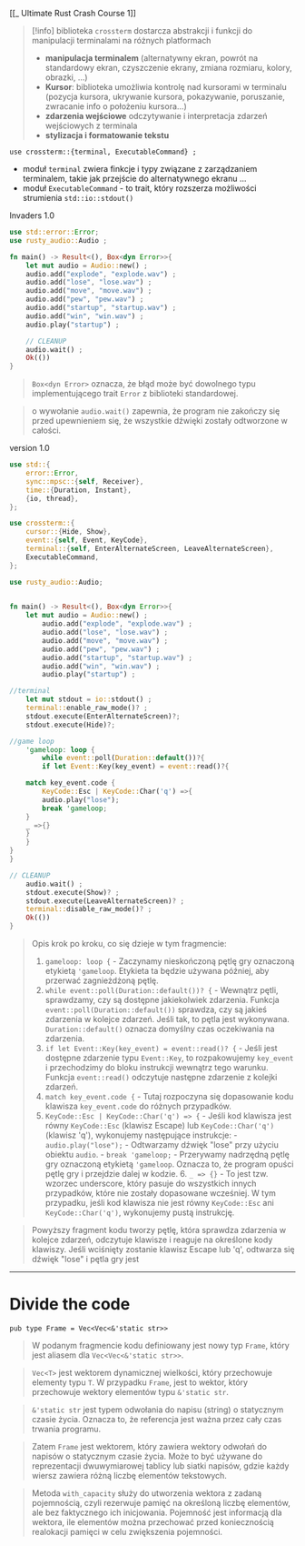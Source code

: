 [[_ Ultimate Rust Crash Course 1]]

>[!info] biblioteka `crossterm`
>dostarcza abstrakcji i funkcji do manipulacji terminalami na różnych platformach
>- **manipulacja terminalem** (alternatywny ekran, powrót na standardowy ekran, czyszczenie ekrany, zmiana rozmiaru, kolory, obrazki, ...)
>- **Kursor**: biblioteka umożliwia kontrolę nad kursorami w terminalu (pozycja kursora, ukrywanie kursora, pokazywanie, poruszanie, zwracanie info o położeniu kursora...)
>- **zdarzenia wejściowe** odczytywanie i interpretacja zdarzeń wejściowych z terminala 
>- **stylizacja i formatowanie tekstu**

`use crossterm::{terminal, ExecutableCommand} ;`
- moduł `terminal` zwiera finkcje i typy związane z zarządzaniem terminalem, takie jak przejście do alternatywnego ekranu ...
- moduł `ExecutableCommand` - to trait, który rozszerza  możliwości strumienia `std::io::stdout()`

Invaders 1.0
```rust
use std::error::Error;
use rusty_audio::Audio ;

fn main() -> Result<(), Box<dyn Error>>{
	let mut audio = Audio::new() ;
	audio.add("explode", "explode.wav") ;
	audio.add("lose", "lose.wav") ;
	audio.add("move", "move.wav") ;
	audio.add("pew", "pew.wav") ;
	audio.add("startup", "startup.wav") ;
	audio.add("win", "win.wav") ;
	audio.play("startup") ;

	// CLEANUP
	audio.wait() ;
	Ok(())
}
```

> `Box<dyn Error>` oznacza, że błąd może być dowolnego typu implementującego trait `Error` z biblioteki standardowej.

>o wywołanie `audio.wait()` zapewnia, że program nie zakończy się przed upewnieniem się, że wszystkie dźwięki zostały odtworzone w całości.

version 1.0
```rust
use std::{
	error::Error,
	sync::mpsc::{self, Receiver},
	time::{Duration, Instant},
	{io, thread},
};

use crossterm::{
	cursor::{Hide, Show},
	event::{self, Event, KeyCode},
	terminal::{self, EnterAlternateScreen, LeaveAlternateScreen},
	ExecutableCommand,
};

use rusty_audio::Audio;
  

fn main() -> Result<(), Box<dyn Error>>{
	let mut audio = Audio::new() ;
		audio.add("explode", "explode.wav") ;
		audio.add("lose", "lose.wav") ;
		audio.add("move", "move.wav") ;
		audio.add("pew", "pew.wav") ;
		audio.add("startup", "startup.wav") ;
		audio.add("win", "win.wav") ;
		audio.play("startup") ;

//terminal
	let mut stdout = io::stdout() ;
	terminal::enable_raw_mode()? ;
	stdout.execute(EnterAlternateScreen)?;
	stdout.execute(Hide)?;

//game loop
	'gameloop: loop {
		while event::poll(Duration::default())?{
		if let Event::Key(key_event) = event::read()?{

	match key_event.code {
		KeyCode::Esc | KeyCode::Char('q') =>{
		audio.play("lose");
		break 'gameloop;
	}
	_ =>{}
	}
	}
}
}

// CLEANUP
	audio.wait() ;
	stdout.execute(Show)? ;
	stdout.execute(LeaveAlternateScreen)? ;
	terminal::disable_raw_mode()? ;
	Ok(())
}
```

> Opis krok po kroku, co się dzieje w tym fragmencie:
>1. `gameloop: loop {` - Zaczynamy nieskończoną pętlę gry oznaczoną etykietą `'gameloop`. Etykieta ta będzie używana później, aby przerwać zagnieżdżoną pętlę.
> 2. `while event::poll(Duration::default())? {` - Wewnątrz pętli, sprawdzamy, czy są dostępne jakiekolwiek zdarzenia. Funkcja `event::poll(Duration::default())` sprawdza, czy są jakieś zdarzenia w kolejce zdarzeń. Jeśli tak, to pętla jest wykonywana. `Duration::default()` oznacza domyślny czas oczekiwania na zdarzenia.
> 3. `if let Event::Key(key_event) = event::read()? {` - Jeśli jest dostępne zdarzenie typu `Event::Key`, to rozpakowujemy `key_event` i przechodzimy do bloku instrukcji wewnątrz tego warunku. Funkcja `event::read()` odczytuje następne zdarzenie z kolejki zdarzeń.
> 4. `match key_event.code {` - Tutaj rozpoczyna się dopasowanie kodu klawisza `key_event.code` do różnych przypadków.
> 5. `KeyCode::Esc | KeyCode::Char('q') => {` - Jeśli kod klawisza jest równy `KeyCode::Esc` (klawisz Escape) lub `KeyCode::Char('q')` (klawisz 'q'), wykonujemy następujące instrukcje:
	    - `audio.play("lose");` - Odtwarzamy dźwięk "lose" przy użyciu obiektu `audio`.
	    - `break 'gameloop;` - Przerywamy nadrzędną pętlę gry oznaczoną etykietą `'gameloop`. Oznacza to, że program opuści pętlę gry i przejdzie dalej w kodzie.
    6. `_ => {}` - To jest tzw. wzorzec underscore, który pasuje do wszystkich innych przypadków, które nie zostały dopasowane wcześniej. W tym przypadku, jeśli kod klawisza nie jest równy `KeyCode::Esc` ani `KeyCode::Char('q')`, wykonujemy pustą instrukcję.
    

> Powyższy fragment kodu tworzy pętlę, która sprawdza zdarzenia w kolejce zdarzeń, odczytuje klawisze i reaguje na określone kody klawiszy. Jeśli wciśnięty zostanie klawisz Escape lub 'q', odtwarza się dźwięk "lose" i pętla gry jest

--------
# Divide the code

`pub type Frame = Vec<Vec<&'static str>>`

> W podanym fragmencie kodu definiowany jest nowy typ `Frame`, który jest aliasem dla `Vec<Vec<&'static str>>`.

> `Vec<T>` jest wektorem dynamicznej wielkości, który przechowuje elementy typu `T`. W przypadku `Frame`, jest to wektor, który przechowuje wektory elementów typu `&'static str`.

> `&'static str` jest typem odwołania do napisu (string) o statycznym czasie życia. Oznacza to, że referencja jest ważna przez cały czas trwania programu.

> Zatem `Frame` jest wektorem, który zawiera wektory odwołań do napisów o statycznym czasie życia. Może to być używane do reprezentacji dwuwymiarowej tablicy lub siatki napisów, gdzie każdy wiersz zawiera różną liczbę elementów tekstowych.

> Metoda `with_capacity` służy do utworzenia wektora z zadaną pojemnością, czyli rezerwuje pamięć na określoną liczbę elementów, ale bez faktycznego ich inicjowania. Pojemność jest informacją dla wektora, ile elementów można przechować przed koniecznością realokacji pamięci w celu zwiększenia pojemności.






